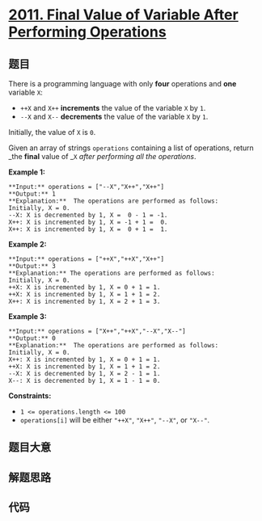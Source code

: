 # [2011. Final Value of Variable After Performing Operations](https://leetcode.com/problems/final-value-of-variable-after-performing-operations)

## 题目

There is a programming language with only **four** operations and **one**
variable `X`:

  * `++X` and `X++` **increments** the value of the variable `X` by `1`.
  * `--X` and `X--` **decrements** the value of the variable `X` by `1`.

Initially, the value of `X` is `0`.

Given an array of strings `operations` containing a list of operations, return
_the **final** value of _`X` _after performing all the operations_.



**Example 1:**

    
    
    **Input:** operations = ["--X","X++","X++"]
    **Output:** 1
    **Explanation:**  The operations are performed as follows:
    Initially, X = 0.
    --X: X is decremented by 1, X =  0 - 1 = -1.
    X++: X is incremented by 1, X = -1 + 1 =  0.
    X++: X is incremented by 1, X =  0 + 1 =  1.
    

**Example 2:**

    
    
    **Input:** operations = ["++X","++X","X++"]
    **Output:** 3
    **Explanation:** The operations are performed as follows:
    Initially, X = 0.
    ++X: X is incremented by 1, X = 0 + 1 = 1.
    ++X: X is incremented by 1, X = 1 + 1 = 2.
    X++: X is incremented by 1, X = 2 + 1 = 3.
    

**Example 3:**

    
    
    **Input:** operations = ["X++","++X","--X","X--"]
    **Output:** 0
    **Explanation:**  The operations are performed as follows:
    Initially, X = 0.
    X++: X is incremented by 1, X = 0 + 1 = 1.
    ++X: X is incremented by 1, X = 1 + 1 = 2.
    --X: X is decremented by 1, X = 2 - 1 = 1.
    X--: X is decremented by 1, X = 1 - 1 = 0.
    



**Constraints:**

  * `1 <= operations.length <= 100`
  * `operations[i]` will be either `"++X"`, `"X++"`, `"--X"`, or `"X--"`.


## 题目大意

## 解题思路

## 代码

```javascript

```
